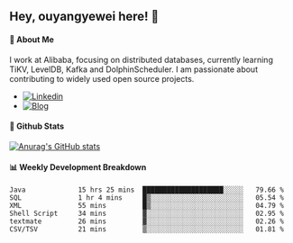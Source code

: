 ## Hey, ouyangyewei here! :wave:

#### :rocket: About Me
I work at Alibaba, focusing on distributed databases, currently learning TiKV, LevelDB, Kafka and DolphinScheduler. I am passionate about contributing to widely used open source projects.

- [![Linkedin](https://img.shields.io/badge/LinkedIn-ouyangyewei-blue)](https://www.linkedin.com/in/ouyangyewei/)
- [![Blog](https://img.shields.io/badge/Blog-yeweiouyang-orange)](https://blog.csdn.net/yeweiouyang)

#### :star2: Github Stats
[![Anurag's GitHub stats](https://github-readme-stats.vercel.app/api?username=ouyangyewei&show_icons=true&cache_seconds=3600&theme=tokyonight)](https://github.com/anuraghazra/github-readme-stats)

#### :bar_chart: Weekly Development Breakdown
<!--START_SECTION:waka-->

```text
Java             15 hrs 25 mins  ████████████████████░░░░░   79.66 %
SQL              1 hr 4 mins     █▒░░░░░░░░░░░░░░░░░░░░░░░   05.54 %
XML              55 mins         █▒░░░░░░░░░░░░░░░░░░░░░░░   04.79 %
Shell Script     34 mins         ▓░░░░░░░░░░░░░░░░░░░░░░░░   02.95 %
textmate         26 mins         ▓░░░░░░░░░░░░░░░░░░░░░░░░   02.26 %
CSV/TSV          21 mins         ▒░░░░░░░░░░░░░░░░░░░░░░░░   01.81 %
```

<!--END_SECTION:waka-->
